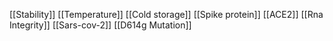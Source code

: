 [[Stability]]
[[Temperature]]
[[Cold storage]]
[[Spike protein]]
[[ACE2]]
[[Rna Integrity]]
[[Sars-cov-2]]
[[D614g Mutation]]
